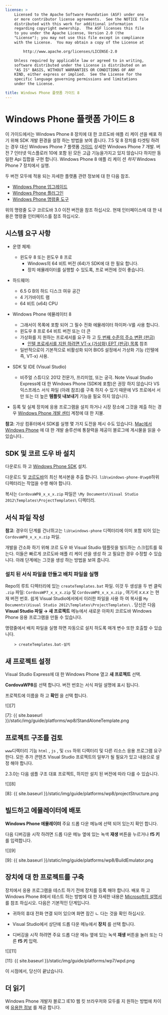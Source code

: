 ```yaml
---
license: >
    Licensed to the Apache Software Foundation (ASF) under one
    or more contributor license agreements.  See the NOTICE file
    distributed with this work for additional information
    regarding copyright ownership.  The ASF licenses this file
    to you under the Apache License, Version 2.0 (the
    "License"); you may not use this file except in compliance
    with the License.  You may obtain a copy of the License at

        http://www.apache.org/licenses/LICENSE-2.0

    Unless required by applicable law or agreed to in writing,
    software distributed under the License is distributed on an
    "AS IS" BASIS, WITHOUT WARRANTIES OR CONDITIONS OF ANY
    KIND, either express or implied.  See the License for the
    specific language governing permissions and limitations
    under the License.

title: Windows Phone 플랫폼 가이드 8
---
```


# Windows Phone 플랫폼 가이드 8

이 가이드에서는 Windows Phone 8 장치에 대 한 코르도바 애플 리 케이 션을 배포 하기 위해 SDK 개발 환경을 설정 하는 방법을 보여 줍니다. 7.5 및 8 장치를 타겟팅 하려는 경우 대신 Windows Phone 7 플랫폼 [가이드](../../../index.html) 상세한 Windows Phone 7 개발. 버전 7 인터넷 익스플로러 10에 포함 된 모든 고급 기능을가지고 있지 않습니다 하지만 동일한 Api 집합을 구현 합니다. Windows Phone 8 애플 리 케이 션 *하지* Windows Phone 7 장치에서 실행.

두 버전 모두에 적용 되는 자세한 플랫폼 관련 정보에 대 한 다음 참조.

*   [Windows Phone 업그레이드](upgrading.html)
*   [Windows Phone 플러그인](plugin.html)
*   [Windows Phone 명령줄 도구](tools.html)

위의 명령줄 도구 코르도바 3.0 이전 버전을 참조 하십시오. 현재 인터페이스에 대 한 내용은 명령줄 인터페이스를 참조 하십시오.

## 시스템 요구 사항

*   운영 체제:
    
    *   윈도우 8 또는 윈도우 8 프로 
        *   Windows의 64 비트 버전 (64)가 SDK에 대 한 필요 합니다.
        *   장치 에뮬레이터를 실행할 수 있도록, 프로 버전에 것이 좋습니다.

*   하드웨어:
    
    *   6.5 G B의 하드 디스크 여유 공간
    *   4 기가바이트 램
    *   64 비트 (x64) CPU

*   Windows Phone 에뮬레이터 8
    
    *   그래서이 목록에 포함 되어 그 필수 전화 에뮬레이터 하이퍼-V를 사용 합니다.
    *   윈도우 8 프로 64 비트 버전 또는 더 큰
    *   가상화를 지 원하는 프로세서를 요구 하 고 [두 번째 수준의 주소 변환 (판금)][1] 
        *   [인텔 프로세서를 지원 하려면 VT-x (가상화) EPT (판금) 목록][2] 참조
    *   일반적으로이 기본적으로 비활성화 되어 BIOS 설정에서 가상화 기능 (인텔에 즉, VT-x) 사용.

*   SDK 및 IDE (Visual Studio)
    
    *   비주얼 스튜디오 2012 전문가, 프리미엄, 또는 궁극. Note Visual Studio Express에 대 한 Windows Phone (SDK에 포함)은 권장 하지 않습니다 VS 익스프레스 서식 파일 (아래 참조)를 구축 하지 수 있기 때문에 VS 프로에서 서만 또는 더 높은 **템플릿 내보내기** 기능을 필요 하지 않습니다.

*   등록 및 실제 장치에 응용 프로그램을 설치 하거나 시장 장소에 그것을 제출 하는 경우 [Windows Phone 개발 센터][3] 계정에 대 한 지불.

 [1]: http://en.wikipedia.org/wiki/Second_Level_Address_Translation
 [2]: http://ark.intel.com/Products/VirtualizationTechnology
 [3]: http://dev.windowsphone.com/en-us/publish

**참고**: 가상 컴퓨터에서 SDK를 실행 몇 가지 도전을 제시 수도 있습니다. [Mac에서 Windows Phone][4] 에 대 한 개발 솔루션에 통찰력을 제공이 블로그에 게시물을 읽을 수 있습니다..

 [4]: http://aka.ms/BuildaWP8apponaMac

## SDK 및 코르 도우 바 설치

다운로드 하 고 [Windows Phone SDK][5] 설치.

 [5]: http://www.microsoft.com/en-us/download/details.aspx?id=35471

다운로드 및 [코르도바][6]의 최신 복사본을 추출 합니다. `lib\windows-phone-8\wp8`하위 디렉터리는 작업을 수행 해야 합니다.

 [6]: http://phonegap.com/download

복사는 `CordovaWP8_x_x_x.zip` 파일은 `\My Documents\Visual
Studio 2012\Templates\ProjectTemplates\` 디렉터리.

## 서식 파일 작성

**참고**: 경우이 단계를 건너뛰고는 `lib\windows-phone` 디렉터리에 이미 포함 되어 있는 `CordovaWP8_x_x_x.zip` 파일.

개발을 간소화 하기 위해 코르 도우 바 Visual Studio 템플릿을 빌드하는 스크립트를 묶는다. 이들은 빠르게 코르도바 애플 리 케이 션을 생성 하 고 필요한 경우 수정할 수 있습니다. 아래 단계에는 그것을 생성 하는 방법을 보여 줍니다.

### 설치 된 서식 파일을 만들고 배치 파일을 실행

Repo의 루트 디렉터리에 있는 `createTemplates.bat` 파일. 이것 두 생성을 두 번 클릭 `.zip` 파일: `CordovaWP7_x_x_x.zip` 및 `CordovaWP8_x_x_x.zip` , 여기서 *x.x.x* 는 현재 버전 번호. 쉽게 Visual Studio에서에서 이러한 파일을 사용 하 여 복사를 `My
Documents\Visual Studio 2012\Templates\ProjectTemplates\` . 당신은 다음 **Visual Studio 파일 → 새 프로젝트** 메뉴에서 새로운 아파치 코르도바 Windows Phone 응용 프로그램을 만들 수 있습니다.

명령줄에서 배치 파일을 실행 하면 자동으로 설치 하도록 매개 변수 또한 호출할 수 있습니다.

        > createTemplates.bat-설치
    

## 새 프로젝트 설정

Visual Studio Express에 대 한 Windows Phone 열고 **새 프로젝트** 선택.

**CordovaWP8**를 선택 합니다. 버전 번호는 서식 파일 설명에 표시 됩니다.

프로젝트에 이름을 하 고 **확인** 을 선택 합니다.

![][7]

 [7]: {{ site.baseurl }}/static/img/guide/platforms/wp8/StandAloneTemplate.png

## 프로젝트 구조를 검토

`www`디렉터리 기능 `html` , `js` , 및 `css` 하위 디렉터리 및 다른 리소스 응용 프로그램 요구 한다. 모든 추가 콘텐츠 Visual Studio 프로젝트의 일부가 될 필요가 있고 내용으로 설정 해야 합니다.

2.3.0는 다음 샘플 구조 대표 프로젝트, 하지만 설치 된 버전에 따라 다를 수 있습니다.

![][8]

 [8]: {{ site.baseurl }}/static/img/guide/platforms/wp8/projectStructure.png

## 빌드하고 에뮬레이터에 배포

**Windows Phone 에뮬레이터** 주요 드롭 다운 메뉴에 선택 되어 있는지 확인 합니다.

다음 디버깅을 시작 하려면 드롭 다운 메뉴 옆에 있는 녹색 **재생** 버튼을 누르거나 **f5 키** 를 입력합니다.

![][9]

 [9]: {{ site.baseurl }}/static/img/guide/platforms/wp8/BuildEmulator.png

## 장치에 대 한 프로젝트를 구축

장치에서 응용 프로그램을 테스트 하기 전에 장치를 등록 해야 합니다. 배포 하 고 Windows Phone 8에서 테스트 하는 방법에 대 한 자세한 내용은 [Microsoft의 설명서][10] 를 참조 하십시오. 다음은 기본적인 단계입니다.

 [10]: http://msdn.microsoft.com/en-us/library/windowsphone/develop/ff402565(v=vs.105).aspx

*   귀하의 휴대 전화 연결 되어 있으며 화면 잠긴 ㄴ 다는 것을 확인 하십시오.

*   Visual Studio에서 상단에 드롭 다운 메뉴에서 **장치** 를 선택 합니다.

*   디버깅을 시작 하려면 주요 드롭 다운 메뉴 옆에 있는 녹색 **재생** 버튼을 눌러 또는 다른 **f5 키** 입력.

![][11]

 [11]: {{ site.baseurl }}/static/img/guide/platforms/wp7/wpd.png

이 시점에서, 당신이 끝났습니다.

## 더 읽기

Windows Phone 개발자 블로그 IE10 웹 킷 브라우저와 모두를 지 원하는 방법에 차이에 [유용한 정보][12] 를 제공 합니다.

 [12]: http://blogs.windows.com/windows_phone/b/wpdev/archive/2012/11/15/adapting-your-webkit-optimized-site-for-internet-explorer-10.aspx
